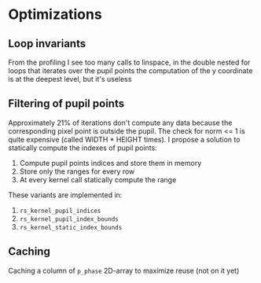 # Optimizations

## Loop invariants
From the profiling I see too many calls to linspace, in the double nested for loops that iterates over the pupil points the computation of the y coordinate is at the deepest level, but it's useless


## Filtering of pupil points
Approximately 21% of iterations don't compute any data because the corresponding pixel point is outside the pupil. The check for norm <= 1 is quite expensive (called WIDTH * HEIGHT times). I propose a solution to statically compute the indexes of pupil points:
 1. Compute pupil points indices and store them in memory
 2. Store only the ranges for every row
 3. At every kernel call statically compute the range

These variants are implemented in:
 1. `rs_kernel_pupil_indices`
 2. `rs_kernel_pupil_index_bounds`
 3. `rs_kernel_static_index_bounds`


## Caching
Caching a column of `p_phase` 2D-array to maximize reuse (not on it yet)
